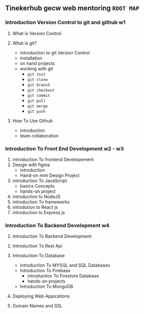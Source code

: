 ## Tinekerhub gecw web mentoring ```ROOT MAP ```

### Introduction Version Control to git and github w1
1. What is Version Control
2. What is git?
    - introduction to git Version Control
    - installation
    - on hand projects
    - working with git
        - ```git init``` 
        - ```git clone```
        - ```git branch```
        - ```git checkout```
        - ```git commit```
        - ```git pull```
        - ```git merge```
        - ```git push```
      
3. How To Use Github
    - introduction
    - team collaboration
   

### Introduction To Front End Development w2 - w3

1. introduction To frontend Developement
2. Design with figma
    - introduction
    - Hand-on mini Design Project
3. introduction To JavaScript
    - basics Concepts
    - hands-on project
4. introduction to NodeJS
5. introduction To frameworks
6. introdution to React js
7. introduction to Express js
    
    
### Introduction To Backend Development w4

1. Introduction To Backend Development
2. Introduction To Rest Api
3. Introduction To Database
   - Introduction To MYSQL and SQL Databases
   - Introduction To Firebase
      - introduction To Firestore Database
      - hands-on projects
   - Introduction To MongoDB


4. Deploying Web Appications
5. Domain Names and SSL
